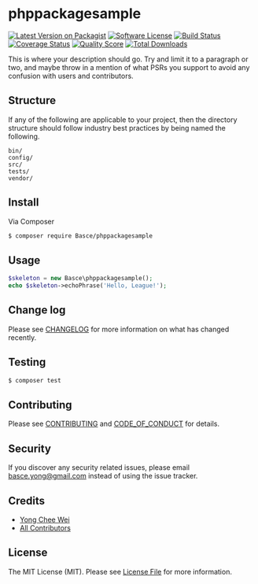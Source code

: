 # phppackagesample

[![Latest Version on Packagist][ico-version]][link-packagist]
[![Software License][ico-license]](LICENSE.md)
[![Build Status][ico-travis]][link-travis]
[![Coverage Status][ico-scrutinizer]][link-scrutinizer]
[![Quality Score][ico-code-quality]][link-code-quality]
[![Total Downloads][ico-downloads]][link-downloads]


This is where your description should go. Try and limit it to a paragraph or two, and maybe throw in a mention of what
PSRs you support to avoid any confusion with users and contributors.

## Structure

If any of the following are applicable to your project, then the directory structure should follow industry best practices by being named the following.

```
bin/        
config/
src/
tests/
vendor/
```


## Install

Via Composer

``` bash
$ composer require Basce/phppackagesample
```

## Usage

``` php
$skeleton = new Basce\phppackagesample();
echo $skeleton->echoPhrase('Hello, League!');
```

## Change log

Please see [CHANGELOG](CHANGELOG.md) for more information on what has changed recently.

## Testing

``` bash
$ composer test
```

## Contributing

Please see [CONTRIBUTING](CONTRIBUTING.md) and [CODE_OF_CONDUCT](CODE_OF_CONDUCT.md) for details.

## Security

If you discover any security related issues, please email basce.yong@gmail.com instead of using the issue tracker.

## Credits

- [Yong Chee Wei][link-author]
- [All Contributors][link-contributors]

## License

The MIT License (MIT). Please see [License File](LICENSE.md) for more information.

[ico-version]: https://img.shields.io/packagist/v/Basce/phppackagesample.svg?style=flat-square
[ico-license]: https://img.shields.io/badge/license-MIT-brightgreen.svg?style=flat-square
[ico-travis]: https://img.shields.io/travis/Basce/phppackagesample/master.svg?style=flat-square
[ico-scrutinizer]: https://img.shields.io/scrutinizer/coverage/g/Basce/phppackagesample.svg?style=flat-square
[ico-code-quality]: https://img.shields.io/scrutinizer/g/Basce/phppackagesample.svg?style=flat-square
[ico-downloads]: https://img.shields.io/packagist/dt/Basce/phppackagesample.svg?style=flat-square

[link-packagist]: https://packagist.org/packages/Basce/phppackagesample
[link-travis]: https://travis-ci.org/Basce/phppackagesample
[link-scrutinizer]: https://scrutinizer-ci.com/g/Basce/phppackagesample/code-structure
[link-code-quality]: https://scrutinizer-ci.com/g/Basce/phppackagesample
[link-downloads]: https://packagist.org/packages/Basce/phppackagesample
[link-author]: https://github.com/Basce
[link-contributors]: ../../contributors
